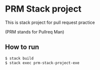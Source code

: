 # PRM Stack project

This is stack project for pull request practice

(PRM stands for Pullreq Man)

## How to run

```sh
$ stack build
$ stack exec prm-stack-project-exe
```
